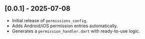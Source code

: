 ## [0.0.1] - 2025-07-08

- Initial release of `permissions_config`.
- Adds Android/iOS permission entries automatically.
- Generates a `permission_handler.dart` with ready-to-use logic.
